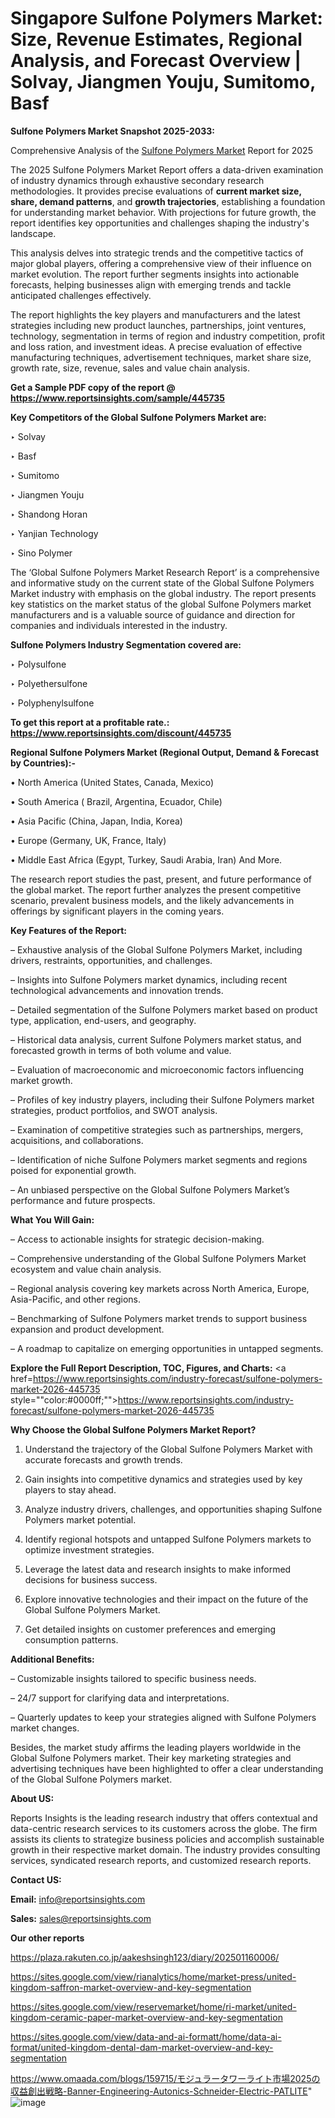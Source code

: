 # Singapore Sulfone Polymers Market: Size, Revenue Estimates, Regional Analysis, and Forecast Overview | Solvay, Jiangmen Youju, Sumitomo, Basf
<strong>Sulfone Polymers Market Snapshot 2025-2033:</strong>

Comprehensive Analysis of the <a href=https://www.reportsinsights.com/sample/445735>Sulfone Polymers Market</a> Report for 2025

The 2025 Sulfone Polymers Market Report offers a data-driven examination of industry dynamics through exhaustive secondary research methodologies. It provides precise evaluations of <strong>current market size, share, demand patterns</strong>, and <strong>growth trajectories</strong>, establishing a foundation for understanding market behavior. With projections for future growth, the report identifies key opportunities and challenges shaping the industry's landscape.

This analysis delves into strategic trends and the competitive tactics of major global players, offering a comprehensive view of their influence on market evolution. The report further segments insights into actionable forecasts, helping businesses align with emerging trends and tackle anticipated challenges effectively.

The report highlights the key players and manufacturers and the latest strategies including new product launches, partnerships, joint ventures, technology, segmentation in terms of region and industry competition, profit and loss ration, and investment ideas. A precise evaluation of effective manufacturing techniques, advertisement techniques, market share size, growth rate, size, revenue, sales and value chain analysis.

<strong>Get a Sample PDF copy of the report @ <a href=https://www.reportsinsights.com/sample/445735 style=color:#0000ff;>https://www.reportsinsights.com/sample/445735</a></strong>

<strong>Key Competitors of the Global Sulfone Polymers Market are:</strong>

‣ Solvay

‣ Basf

‣ Sumitomo

‣ Jiangmen Youju

‣ Shandong Horan

‣ Yanjian Technology

‣ Sino Polymer

The ‘Global Sulfone Polymers Market Research Report’ is a comprehensive and informative study on the current state of the Global Sulfone Polymers Market industry with emphasis on the global industry. The report presents key statistics on the market status of the global Sulfone Polymers market manufacturers and is a valuable source of guidance and direction for companies and individuals interested in the industry.

<strong>Sulfone Polymers Industry Segmentation covered are:</strong>

‣ Polysulfone

‣ Polyethersulfone

‣ Polyphenylsulfone

<strong>To get this report at a profitable rate.: <a href=https://www.reportsinsights.com/discount/445735 style=color:#0000ff;>https://www.reportsinsights.com/discount/445735</a></strong>

<strong>Regional Sulfone Polymers Market (Regional Output, Demand &amp; Forecast by Countries):-</strong>

• North America (United States, Canada, Mexico)

• South America ( Brazil, Argentina, Ecuador, Chile)

• Asia Pacific (China, Japan, India, Korea)

• Europe (Germany, UK, France, Italy)

• Middle East Africa (Egypt, Turkey, Saudi Arabia, Iran) And More.

The research report studies the past, present, and future performance of the global market. The report further analyzes the present competitive scenario, prevalent business models, and the likely advancements in offerings by significant players in the coming years.

<strong>Key Features of the Report:</strong>

– Exhaustive analysis of the Global Sulfone Polymers Market, including drivers, restraints, opportunities, and challenges.

– Insights into Sulfone Polymers market dynamics, including recent technological advancements and innovation trends.

– Detailed segmentation of the Sulfone Polymers market based on product type, application, end-users, and geography.

– Historical data analysis, current Sulfone Polymers market status, and forecasted growth in terms of both volume and value.

– Evaluation of macroeconomic and microeconomic factors influencing market growth.

– Profiles of key industry players, including their Sulfone Polymers market strategies, product portfolios, and SWOT analysis.

– Examination of competitive strategies such as partnerships, mergers, acquisitions, and collaborations.

– Identification of niche Sulfone Polymers market segments and regions poised for exponential growth.

– An unbiased perspective on the Global Sulfone Polymers Market’s performance and future prospects.

<strong>What You Will Gain:</strong>

– Access to actionable insights for strategic decision-making.

– Comprehensive understanding of the Global Sulfone Polymers Market ecosystem and value chain analysis.

– Regional analysis covering key markets across North America, Europe, Asia-Pacific, and other regions.

– Benchmarking of Sulfone Polymers market trends to support business expansion and product development.

– A roadmap to capitalize on emerging opportunities in untapped segments.

<strong>Explore the Full Report Description, TOC, Figures, and Charts:</strong>
<a href=https://www.reportsinsights.com/industry-forecast/sulfone-polymers-market-2026-445735 style=""color:#0000ff;"">https://www.reportsinsights.com/industry-forecast/sulfone-polymers-market-2026-445735</a>

<strong>Why Choose the Global Sulfone Polymers Market Report?</strong>

1. Understand the trajectory of the Global Sulfone Polymers Market with accurate forecasts and growth trends.

2. Gain insights into competitive dynamics and strategies used by key players to stay ahead.

3. Analyze industry drivers, challenges, and opportunities shaping Sulfone Polymers market potential.

4. Identify regional hotspots and untapped Sulfone Polymers markets to optimize investment strategies.

5. Leverage the latest data and research insights to make informed decisions for business success.

6. Explore innovative technologies and their impact on the future of the Global Sulfone Polymers Market.

7. Get detailed insights on customer preferences and emerging consumption patterns.

<strong>Additional Benefits:</strong>

– Customizable insights tailored to specific business needs.

– 24/7 support for clarifying data and interpretations.

– Quarterly updates to keep your strategies aligned with Sulfone Polymers market changes.

Besides, the market study affirms the leading players worldwide in the Global Sulfone Polymers market. Their key marketing strategies and advertising techniques have been highlighted to offer a clear understanding of the Global Sulfone Polymers market.

<strong><strong>About US</strong>:</strong>

Reports Insights is the leading research industry that offers contextual and data-centric research services to its customers across the globe. The firm assists its clients to strategize business policies and accomplish sustainable growth in their respective market domain. The industry provides consulting services, syndicated research reports, and customized research reports.

<strong>Contact US:</strong>

<p class=><b>Email:</b> <a href=mailto:info@reportsinsights.com>info@reportsinsights.com</a></p>
<p class=><b>Sales:</b> <a href=mailto:sales@reportsinsights.com>sales@reportsinsights.com</a></p>

<strong>Our other reports</strong>

<a href=https://plaza.rakuten.co.jp/aakeshsingh123/diary/202501160006/>https://plaza.rakuten.co.jp/aakeshsingh123/diary/202501160006/</a>

<a href=https://sites.google.com/view/rianalytics/home/market-press/united-kingdom-saffron-market-overview-and-key-segmentation>https://sites.google.com/view/rianalytics/home/market-press/united-kingdom-saffron-market-overview-and-key-segmentation</a>

<a href=https://sites.google.com/view/reservemarket/home/ri-market/united-kingdom-ceramic-paper-market-overview-and-key-segmentation>https://sites.google.com/view/reservemarket/home/ri-market/united-kingdom-ceramic-paper-market-overview-and-key-segmentation</a>

<a href=https://sites.google.com/view/data-and-ai-formatt/home/data-ai-format/united-kingdom-dental-dam-market-overview-and-key-segmentation>https://sites.google.com/view/data-and-ai-formatt/home/data-ai-format/united-kingdom-dental-dam-market-overview-and-key-segmentation</a>

<a href=https://www.omaada.com/blogs/159715/モジュラータワーライト市場2025の収益創出戦略-Banner-Engineering-Autonics-Schneider-Electric-PATLITE>https://www.omaada.com/blogs/159715/モジュラータワーライト市場2025の収益創出戦略-Banner-Engineering-Autonics-Schneider-Electric-PATLITE</a>"
![image](https://github.com/user-attachments/assets/7a6ffb93-d8b1-49a1-be31-cc92b7f26fec)
